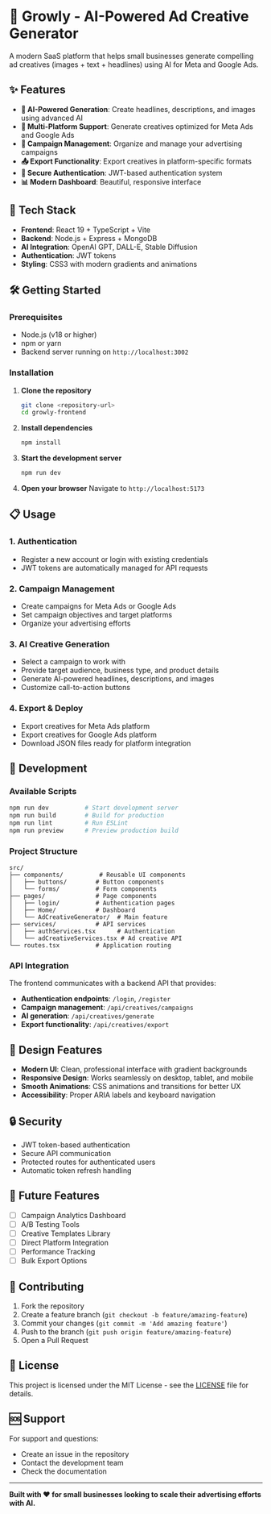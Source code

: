 # 🎯 Growly - AI-Powered Ad Creative Generator

A modern SaaS platform that helps small businesses generate compelling ad creatives (images + text + headlines) using AI for Meta and Google Ads.

## ✨ Features

- **🤖 AI-Powered Generation**: Create headlines, descriptions, and images using advanced AI
- **📱 Multi-Platform Support**: Generate creatives optimized for Meta Ads and Google Ads
- **🎨 Campaign Management**: Organize and manage your advertising campaigns
- **📤 Export Functionality**: Export creatives in platform-specific formats
- **🔐 Secure Authentication**: JWT-based authentication system
- **📊 Modern Dashboard**: Beautiful, responsive interface

## 🚀 Tech Stack

- **Frontend**: React 19 + TypeScript + Vite
- **Backend**: Node.js + Express + MongoDB
- **AI Integration**: OpenAI GPT, DALL-E, Stable Diffusion
- **Authentication**: JWT tokens
- **Styling**: CSS3 with modern gradients and animations

## 🛠️ Getting Started

### Prerequisites

- Node.js (v18 or higher)
- npm or yarn
- Backend server running on `http://localhost:3002`

### Installation

1. **Clone the repository**

   ```bash
   git clone <repository-url>
   cd growly-frontend
   ```

2. **Install dependencies**

   ```bash
   npm install
   ```

3. **Start the development server**

   ```bash
   npm run dev
   ```

4. **Open your browser**
   Navigate to `http://localhost:5173`

## 📋 Usage

### 1. Authentication

- Register a new account or login with existing credentials
- JWT tokens are automatically managed for API requests

### 2. Campaign Management

- Create campaigns for Meta Ads or Google Ads
- Set campaign objectives and target platforms
- Organize your advertising efforts

### 3. AI Creative Generation

- Select a campaign to work with
- Provide target audience, business type, and product details
- Generate AI-powered headlines, descriptions, and images
- Customize call-to-action buttons

### 4. Export & Deploy

- Export creatives for Meta Ads platform
- Export creatives for Google Ads platform
- Download JSON files ready for platform integration

## 🔧 Development

### Available Scripts

```bash
npm run dev          # Start development server
npm run build        # Build for production
npm run lint         # Run ESLint
npm run preview      # Preview production build
```

### Project Structure

```
src/
├── components/          # Reusable UI components
│   ├── buttons/        # Button components
│   └── forms/          # Form components
├── pages/              # Page components
│   ├── login/          # Authentication pages
│   ├── Home/           # Dashboard
│   └── AdCreativeGenerator/  # Main feature
├── services/           # API services
│   ├── authServices.tsx      # Authentication
│   └── adCreativeServices.tsx # Ad creative API
└── routes.tsx          # Application routing
```

### API Integration

The frontend communicates with a backend API that provides:

- **Authentication endpoints**: `/login`, `/register`
- **Campaign management**: `/api/creatives/campaigns`
- **AI generation**: `/api/creatives/generate`
- **Export functionality**: `/api/creatives/export`

## 🎨 Design Features

- **Modern UI**: Clean, professional interface with gradient backgrounds
- **Responsive Design**: Works seamlessly on desktop, tablet, and mobile
- **Smooth Animations**: CSS animations and transitions for better UX
- **Accessibility**: Proper ARIA labels and keyboard navigation

## 🔒 Security

- JWT token-based authentication
- Secure API communication
- Protected routes for authenticated users
- Automatic token refresh handling

## 🚧 Future Features

- [ ] Campaign Analytics Dashboard
- [ ] A/B Testing Tools
- [ ] Creative Templates Library
- [ ] Direct Platform Integration
- [ ] Performance Tracking
- [ ] Bulk Export Options

## 🤝 Contributing

1. Fork the repository
2. Create a feature branch (`git checkout -b feature/amazing-feature`)
3. Commit your changes (`git commit -m 'Add amazing feature'`)
4. Push to the branch (`git push origin feature/amazing-feature`)
5. Open a Pull Request

## 📄 License

This project is licensed under the MIT License - see the [LICENSE](LICENSE) file for details.

## 🆘 Support

For support and questions:

- Create an issue in the repository
- Contact the development team
- Check the documentation

---

**Built with ❤️ for small businesses looking to scale their advertising efforts with AI.**
